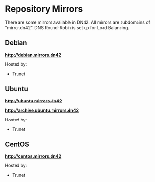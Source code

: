 # Repository Mirrors

There are some mirrors available in DN42. All mirrors are subdomains of "mirror.dn42". DNS Round-Robin is set up for Load Balancing.

## Debian

**http://debian.mirrors.dn42**

Hosted by:
* Trunet


## Ubuntu
**http://ubuntu.mirrors.dn42** 

**http://archive.ubuntu.mirrors.dn42**

Hosted by:
* Trunet

## CentOS
**http://centos.mirrors.dn42**

Hosted by:
* Trunet
